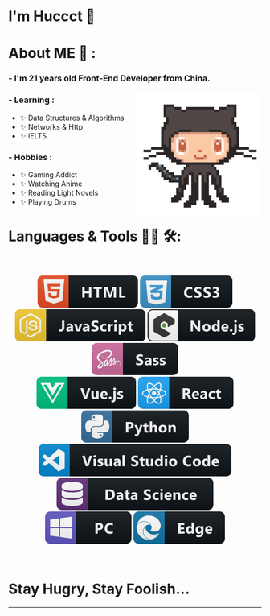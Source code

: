 # I'm Huccct 👋

<!-- <div align="center">

<img hight="300" width="700" alt="GIF" align="center" src="https://github.com/huccct/huccct/blob/main/assets/hello-world.gif">
</div> -->

# About ME 💬 :

### - I'm 21 years old Front-End Developer from China.

<img width="250" src="https://github.com/huccct/huccct/blob/main/assets/github.gif" align="right">


### - Learning :
- ✨ Data Structures & Algorithms
- ✨ Networks & Http 
- ✨ IELTS

### - Hobbies : 
- ✨ Gaming Addict
- ✨ Watching Anime
- ✨ Reading Light Novels
- ✨ Playing Drums

# Languages & Tools 👨‍💻 🛠:
</br>

<p align="center">

<!-- For more icons please follow  https://github.com/MikeCodesDotNET/ColoredBadges -->
<img src="https://github.com/huccct/huccct/blob/main/assets/html.svg" alt="html">
<img src="https://github.com/huccct/huccct/blob/main/assets/css3.svg" alt="css">
<img src="https://github.com/huccct/huccct/blob/main/assets/js.svg" alt="javascript">
<img src="https://github.com/huccct/huccct/blob/main/assets/nodejs_larger.svg" alt="node_js">
<img src="https://github.com/huccct/huccct/blob/main/assets/sass.svg" alt="sass">
<br/>
<img src="https://github.com/huccct/huccct/blob/main/assets/vue.svg" alt="Vue">
<img src="https://github.com/huccct/huccct/blob/main/assets/react.svg" alt="react">
<img src="https://github.com/huccct/huccct/blob/main/assets/python.svg" alt="python">
<br/>
<img src="https://github.com/huccct/huccct/blob/main/assets/visualstudio_code.svg" alt="visualstudio_code">
<img src="https://github.com/huccct/huccct/blob/main/assets/datascience.svg" alt="datascience">
<br/>
<img src="https://github.com/huccct/huccct/blob/main/assets/pc.svg" alt="pc">
<img src="https://github.com/huccct/huccct/blob/main/assets/edge.svg" alt="edge">
</p>
</br>

# Stay Hugry, Stay Foolish...



*************
